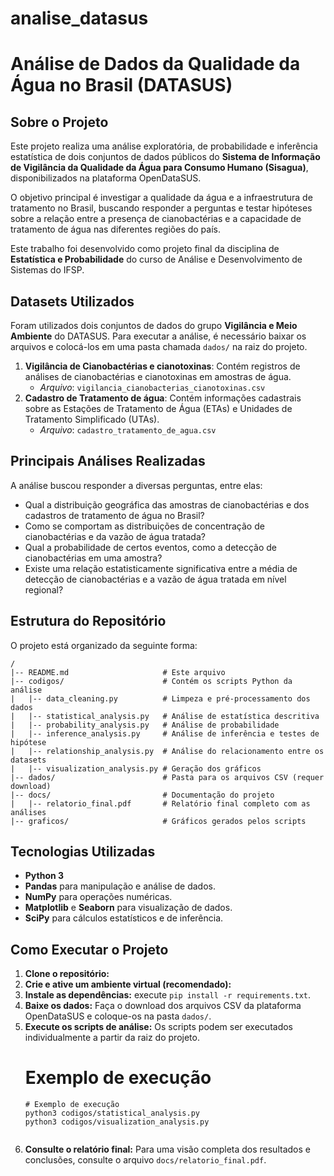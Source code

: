 # analise_datasus

# Análise de Dados da Qualidade da Água no Brasil (DATASUS)

## Sobre o Projeto

Este projeto realiza uma análise exploratória, de probabilidade e inferência estatística de dois conjuntos de dados públicos do **Sistema de Informação de Vigilância da Qualidade da Água para Consumo Humano (Sisagua)**, disponibilizados na plataforma OpenDataSUS.

O objetivo principal é investigar a qualidade da água e a infraestrutura de tratamento no Brasil, buscando responder a perguntas e testar hipóteses sobre a relação entre a presença de cianobactérias e a capacidade de tratamento de água nas diferentes regiões do país.

Este trabalho foi desenvolvido como projeto final da disciplina de **Estatística e Probabilidade** do curso de Análise e Desenvolvimento de Sistemas do IFSP.

## Datasets Utilizados

Foram utilizados dois conjuntos de dados do grupo **Vigilância e Meio Ambiente** do DATASUS. Para executar a análise, é necessário baixar os arquivos e colocá-los em uma pasta chamada `dados/` na raiz do projeto.

1.  **Vigilância de Cianobactérias e cianotoxinas**: Contém registros de análises de cianobactérias e cianotoxinas em amostras de água.
    * *Arquivo*: `vigilancia_cianobacterias_cianotoxinas.csv`
2.  **Cadastro de Tratamento de água**: Contém informações cadastrais sobre as Estações de Tratamento de Água (ETAs) e Unidades de Tratamento Simplificado (UTAs).
    * *Arquivo*: `cadastro_tratamento_de_agua.csv`

## Principais Análises Realizadas

A análise buscou responder a diversas perguntas, entre elas:
- Qual a distribuição geográfica das amostras de cianobactérias e dos cadastros de tratamento de água no Brasil?
- Como se comportam as distribuições de concentração de cianobactérias e da vazão de água tratada?
- Qual a probabilidade de certos eventos, como a detecção de cianobactérias em uma amostra?
- Existe uma relação estatisticamente significativa entre a média de detecção de cianobactérias e a vazão de água tratada em nível regional?

## Estrutura do Repositório

O projeto está organizado da seguinte forma:
```
/
|-- README.md                     # Este arquivo
|-- codigos/                      # Contém os scripts Python da análise
|   |-- data_cleaning.py          # Limpeza e pré-processamento dos dados
|   |-- statistical_analysis.py   # Análise de estatística descritiva
|   |-- probability_analysis.py   # Análise de probabilidade
|   |-- inference_analysis.py     # Análise de inferência e testes de hipótese
|   |-- relationship_analysis.py  # Análise do relacionamento entre os datasets
|   |-- visualization_analysis.py # Geração dos gráficos
|-- dados/                        # Pasta para os arquivos CSV (requer download)
|-- docs/                         # Documentação do projeto
|   |-- relatorio_final.pdf       # Relatório final completo com as análises
|-- graficos/                     # Gráficos gerados pelos scripts
```

## Tecnologias Utilizadas
* **Python 3**
* **Pandas** para manipulação e análise de dados.
* **NumPy** para operações numéricas.
* **Matplotlib** e **Seaborn** para visualização de dados.
* **SciPy** para cálculos estatísticos e de inferência.

## Como Executar o Projeto

1.  **Clone o repositório:**
2.  **Crie e ative um ambiente virtual (recomendado):**
3.  **Instale as dependências:** execute `pip install -r requirements.txt`.
4.  **Baixe os dados:** Faça o download dos arquivos CSV da plataforma OpenDataSUS e coloque-os na pasta `dados/`.
5.  **Execute os scripts de análise:** Os scripts podem ser executados individualmente a partir da raiz do projeto.
    # Exemplo de execução
    ```
    # Exemplo de execução
    python3 codigos/statistical_analysis.py
    python3 codigos/visualization_analysis.py
   
6.  **Consulte o relatório final:** Para uma visão completa dos resultados e conclusões, consulte o arquivo `docs/relatorio_final.pdf`.


